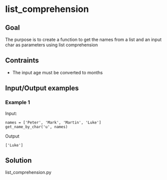 # list_comprehension

## Goal
The purpose is to create a function to get the names from a list and an input char as parameters
using list comprehension

## Contraints
- The input age must be converted to months

## Input/Output examples

### Example 1

Input:
    
    names = ['Peter', 'Mark', 'Martin', 'Luke']
    get_name_by_char('u', names)
   
Output

    ['Luke']



## Solution

list_comprehension.py

